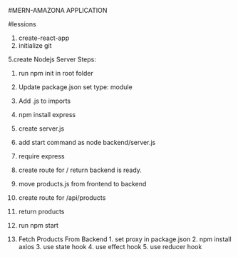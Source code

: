 #MERN-AMAZONA APPLICATION

#lessions
1. create-react-app
2. initialize git

5.create Nodejs Server
Steps:
   1. run npm init in root folder
   2. Update package.json set type: module
   3. Add .js to imports
   4. npm install express
   5. create server.js
   6. add start command as node backend/server.js
   7. require express
   8. create route for / return backend is ready.
   9. move products.js from frontend to backend
   10. create route for /api/products
   11. return products
   12. run npm start

   06. Fetch Products From Backend
      1. set proxy in package.json
      2. npm install axios
      3. use state hook
      4. use effect hook
      5. use reducer hook